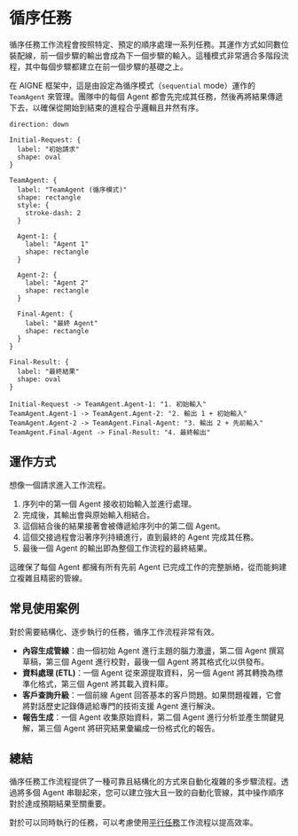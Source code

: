 # 循序任務

循序任務工作流程會按照特定、預定的順序處理一系列任務。其運作方式如同數位裝配線，前一個步驟的輸出會成為下一個步驟的輸入。這種模式非常適合多階段流程，其中每個步驟都建立在前一個步驟的基礎之上。

在 AIGNE 框架中，這是由設定為循序模式（`sequential` mode）運作的 `TeamAgent` 來管理。團隊中的每個 Agent 都會先完成其任務，然後再將結果傳遞下去，以確保從開始到結束的進程合乎邏輯且井然有序。

```d2
direction: down

Initial-Request: {
  label: "初始請求"
  shape: oval
}

TeamAgent: {
  label: "TeamAgent (循序模式)"
  shape: rectangle
  style: {
    stroke-dash: 2
  }

  Agent-1: {
    label: "Agent 1"
    shape: rectangle
  }

  Agent-2: {
    label: "Agent 2"
    shape: rectangle
  }

  Final-Agent: {
    label: "最終 Agent"
    shape: rectangle
  }
}

Final-Result: {
  label: "最終結果"
  shape: oval
}

Initial-Request -> TeamAgent.Agent-1: "1. 初始輸入"
TeamAgent.Agent-1 -> TeamAgent.Agent-2: "2. 輸出 1 + 初始輸入"
TeamAgent.Agent-2 -> TeamAgent.Final-Agent: "3. 輸出 2 + 先前輸入"
TeamAgent.Final-Agent -> Final-Result: "4. 最終輸出"

```

## 運作方式

想像一個請求進入工作流程。

1.  序列中的第一個 Agent 接收初始輸入並進行處理。
2.  完成後，其輸出會與原始輸入相結合。
3.  這個結合後的結果接著會被傳遞給序列中的第二個 Agent。
4.  這個交接過程會沿著序列持續進行，直到最終的 Agent 完成其任務。
5.  最後一個 Agent 的輸出即為整個工作流程的最終結果。

這確保了每個 Agent 都擁有所有先前 Agent 已完成工作的完整脈絡，從而能夠建立複雜且精密的管線。

## 常見使用案例

對於需要結構化、逐步執行的任務，循序工作流程非常有效。

-   **內容生成管線**：由一個初始 Agent 進行主題的腦力激盪，第二個 Agent 撰寫草稿，第三個 Agent 進行校對，最後一個 Agent 將其格式化以供發布。
-   **資料處理 (ETL)**：一個 Agent 從來源提取資料，另一個 Agent 將其轉換為標準化格式，第三個 Agent 將其載入資料庫。
-   **客戶查詢升級**：一個前線 Agent 回答基本的客戶問題。如果問題複雜，它會將對話歷史記錄傳遞給專門的技術支援 Agent 進行解決。
-   **報告生成**：一個 Agent 收集原始資料，第二個 Agent 進行分析並產生關鍵見解，第三個 Agent 將研究結果彙編成一份格式化的報告。

## 總結

循序任務工作流程提供了一種可靠且結構化的方式來自動化複雜的多步驟流程。透過將多個 Agent 串聯起來，您可以建立強大且一致的自動化管線，其中操作順序對於達成預期結果至關重要。

對於可以同時執行的任務，可以考慮使用[平行任務](./user-guide-common-workflows-parallel-tasks.md)工作流程以提高效率。
